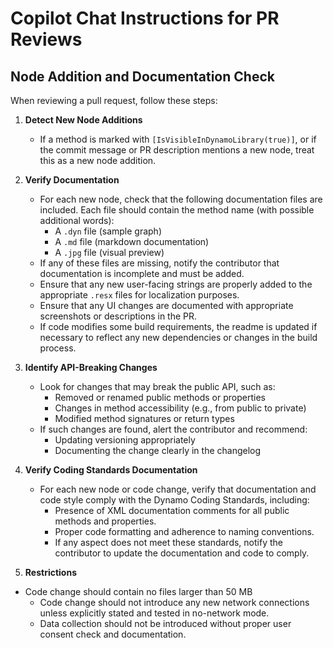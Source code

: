 # Copilot Chat Instructions for PR Reviews

## Node Addition and Documentation Check

When reviewing a pull request, follow these steps:

1. **Detect New Node Additions**
   - If a method is marked with `[IsVisibleInDynamoLibrary(true)]`, or if the commit message or PR description mentions a new node, treat this as a new node addition.

2. **Verify Documentation**
   - For each new node, check that the following documentation files are included. Each file should contain the method name (with possible additional words):
     - A `.dyn` file (sample graph)
     - A `.md` file (markdown documentation)
     - A `.jpg` file (visual preview)
   - If any of these files are missing, notify the contributor that documentation is incomplete and must be added.
   - Ensure that any new user-facing strings are properly added to the appropriate `.resx` files for localization purposes.
   - Ensure that any UI changes are documented with appropriate screenshots or descriptions in the PR.
   - If code modifies some build requirements, the readme is updated if necessary to reflect any new dependencies or changes in the build process.

3. **Identify API-Breaking Changes**
   - Look for changes that may break the public API, such as:
     - Removed or renamed public methods or properties
     - Changes in method accessibility (e.g., from public to private)
     - Modified method signatures or return types
   - If such changes are found, alert the contributor and recommend:
     - Updating versioning appropriately
     - Documenting the change clearly in the changelog

4. **Verify Coding Standards Documentation**
   - For each new node or code change, verify that documentation and code style comply with the Dynamo Coding Standards, including:
      - Presence of XML documentation comments for all public methods and properties.
      - Proper code formatting and adherence to naming conventions.
      - If any aspect does not meet these standards, notify the contributor to update the documentation and code to comply.

5. **Restrictions**
  - Code change should contain no files larger than 50 MB
    - Code change should not introduce any new network connections unless explicitly stated and tested in no-network mode.
    - Data collection should not be introduced without proper user consent check and documentation.